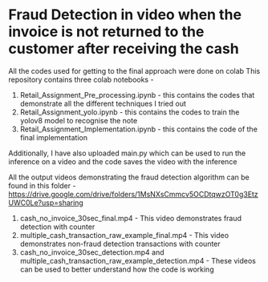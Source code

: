 # Fraud Detection in video when the invoice is not returned to the customer after receiving the cash
All the codes used for getting to the final approach were done on colab
This repository contains three colab notebooks - 
1. Retail_Assignment_Pre_processing.ipynb - this contains the codes that demonstrate all the different techniques I tried out 
2. Retail_Assignment_yolo.ipynb - this contains the codes to train the yolov8 model to recognise the note
3. Retail_Assignment_Implementation.ipynb - this contains the code of the final implementation

Additionally, I have also uploaded main.py which can be used to run the inference on a video and the code saves the video with the inference 

All the output videos demonstrating the fraud detection algorithm can be found in this folder - https://drive.google.com/drive/folders/1MsNXsCmmcv5OCDtqwzOT0g3EtzUWC0Le?usp=sharing
1. cash_no_invoice_30sec_final.mp4 - This video demonstrates fraud detection with counter
2. multiple_cash_transaction_raw_example_final.mp4 - This video demonstrates non-fraud detection transactions with counter
3. cash_no_invoice_30sec_detection.mp4 and multiple_cash_transaction_raw_example_detection.mp4 - These videos can be used to better understand how the code is working 
